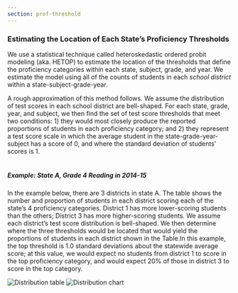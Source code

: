 ```yaml
---
section: prof-threshold
---
```

### Estimating the Location of Each State’s Proficiency Thresholds

We use a statistical technique called heteroskedastic ordered probit modeling (aka. HETOP) to estimate the location of the thresholds that define the proficiency categories within each state, subject, grade, and year. We estimate the model using all of the counts of students in each <i>school district</i> within a state-subject-grade-year.

A rough approximation of this method follows. We assume the distribution of test scores in each school district are bell-shaped. For each state, grade, year, and subject, we then find the set of test score thresholds that meet two conditions: 1) they would most closely produce the reported proportions of students in each proficiency category; and 2) they represent a test score scale in which the average student in the state-grade-year-subject has a score of 0, and where the standard deviation of students’ scores is 1.  <br><br>

##### Example: State A, Grade 4 Reading in 2014-15

<span id="state_a_grade_4_reading">In the example below, there are 3 districts in state A. The table shows the number and proportion of students in each district scoring each of the state’s 4 proficiency categories. District 1 has more lower-scoring students than the others; District 3 has more higher-scoring students. We assume each district’s test score distribution is bell-shaped. We then determine where the three thresholds would be located that would yield the proportions of students in each district shown in the Table.</span><span id="state_a_grade_4_reading_chart">In this example, the top threshold is 1.0 standard deviations about the statewide average score; at this value, we would expect no students from district 1 to score in the top proficiency category, and would expect 20% of those in district 3 to score in the top category.</span>


<img src="/images/methods/distribution-table-v2.svg" class="w-100 mt-3 mb-8" alt="Distribution table" aria-describedby="state_a_grade_4_reading">
<img src="/images/methods/distribution-chart-v2.svg" class="w-75 mx-auto d-flex" alt="Distribution chart" aria-describedby="state_a_grade_4_reading_chart" />
<br>
